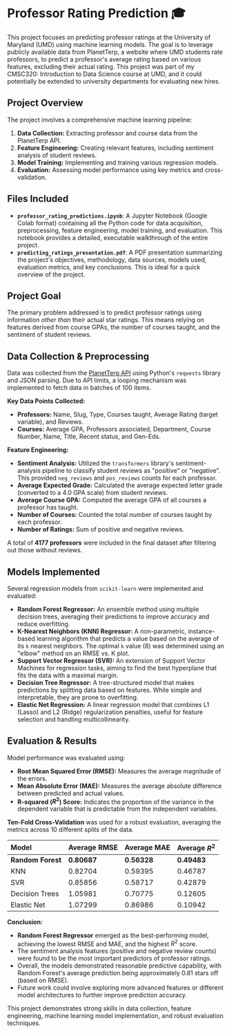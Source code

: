 # Professor Rating Prediction 🎓

This project focuses on predicting professor ratings at the University of Maryland (UMD) using machine learning models. The goal is to leverage publicly available data from PlanetTerp, a website where UMD students rate professors, to predict a professor's average rating based on various features, excluding their actual rating. This project was part of my CMSC320: Introduction to Data Science course at UMD, and it could potentially be extended to university departments for evaluating new hires.

## Project Overview

The project involves a comprehensive machine learning pipeline:
1.  **Data Collection:** Extracting professor and course data from the PlanetTerp API.
2.  **Feature Engineering:** Creating relevant features, including sentiment analysis of student reviews.
3.  **Model Training:** Implementing and training various regression models.
4.  **Evaluation:** Assessing model performance using key metrics and cross-validation.

## Files Included

* **`professor_rating_predictions.ipynb`**: A Jupyter Notebook (Google Colab format) containing all the Python code for data acquisition, preprocessing, feature engineering, model training, and evaluation. This notebook provides a detailed, executable walkthrough of the entire project.
* **`predicting_ratings_presentation.pdf`**: A PDF presentation summarizing the project's objectives, methodology, data sources, models used, evaluation metrics, and key conclusions. This is ideal for a quick overview of the project.

## Project Goal

The primary problem addressed is to predict professor ratings using information *other than* their actual star ratings. This means relying on features derived from course GPAs, the number of courses taught, and the sentiment of student reviews.

## Data Collection & Preprocessing

Data was collected from the [PlanetTerp API](https://planetterp.com/api/) using Python's `requests` library and JSON parsing. Due to API limits, a looping mechanism was implemented to fetch data in batches of 100 items.

**Key Data Points Collected:**
* **Professors:** Name, Slug, Type, Courses taught, Average Rating (target variable), and Reviews.
* **Courses:** Average GPA, Professors associated, Department, Course Number, Name, Title, Recent status, and Gen-Eds.

**Feature Engineering:**
* **Sentiment Analysis:** Utilized the `transformers` library's sentiment-analysis pipeline to classify student reviews as "positive" or "negative". This provided `neg_reviews` and `pos_reviews` counts for each professor.
* **Average Expected Grade:** Calculated the average expected letter grade (converted to a 4.0 GPA scale) from student reviews.
* **Average Course GPA:** Computed the average GPA of all courses a professor has taught.
* **Number of Courses:** Counted the total number of courses taught by each professor.
* **Number of Ratings:** Sum of positive and negative reviews.

A total of **4177 professors** were included in the final dataset after filtering out those without reviews.

## Models Implemented

Several regression models from `scikit-learn` were implemented and evaluated:

* **Random Forest Regressor:** An ensemble method using multiple decision trees, averaging their predictions to improve accuracy and reduce overfitting.
* **K-Nearest Neighbors (KNN) Regressor:** A non-parametric, instance-based learning algorithm that predicts a value based on the average of its `k` nearest neighbors. The optimal `k` value (8) was determined using an "elbow" method on an RMSE vs. K plot.
* **Support Vector Regressor (SVR):** An extension of Support Vector Machines for regression tasks, aiming to find the best hyperplane that fits the data with a maximal margin.
* **Decision Tree Regressor:** A tree-structured model that makes predictions by splitting data based on features. While simple and interpretable, they are prone to overfitting.
* **Elastic Net Regression:** A linear regression model that combines L1 (Lasso) and L2 (Ridge) regularization penalties, useful for feature selection and handling multicollinearity.

## Evaluation & Results

Model performance was evaluated using:
* **Root Mean Squared Error (RMSE):** Measures the average magnitude of the errors.
* **Mean Absolute Error (MAE):** Measures the average absolute difference between predicted and actual values.
* **R-squared ($R^2$) Score:** Indicates the proportion of the variance in the dependent variable that is predictable from the independent variables.

**Ten-Fold Cross-Validation** was used for a robust evaluation, averaging the metrics across 10 different splits of the data.

| Model           | Average RMSE | Average MAE | Average $R^2$ |
| :-------------- | :----------- | :---------- | :------------ |
| **Random Forest** | **0.80687** | **0.56328** | **0.49483** |
| KNN             | 0.82704      | 0.59395     | 0.46787       |
| SVR             | 0.85856      | 0.58717     | 0.42879       |
| Decision Trees  | 1.05981      | 0.70775     | 0.12605       |
| Elastic Net     | 1.07299      | 0.86986     | 0.10942       |

**Conclusion:**
* **Random Forest Regressor** emerged as the best-performing model, achieving the lowest RMSE and MAE, and the highest $R^2$ score.
* The sentiment analysis features (positive and negative review counts) were found to be the most important predictors of professor ratings.
* Overall, the models demonstrated reasonable predictive capability, with Random Forest's average prediction being approximately $0.81$ stars off (based on RMSE).
* Future work could involve exploring more advanced features or different model architectures to further improve prediction accuracy.

This project demonstrates strong skills in data collection, feature engineering, machine learning model implementation, and robust evaluation techniques.
